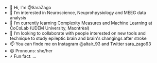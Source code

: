 - 👋 Hi, I’m @SaraZago
- 👀 I’m interested in Neuroscience, Neuprohpysiology and MEEG data analysis
- 🌱 I’m currently learning Complexity Measures and Machine Learning at CoCoLab (UDEM University, Maontrèal)
- 💞️ I’m looking to collaborate with people interested on new tools and technique to study epileptic brain and brain's changings after stroke
- 📫 You can finde me on Instagram @altair_93 and Twitter sara_zago93
- 😄 Pronouns: she/her
- ⚡ Fun fact: ...

<!---
SaraZago/SaraZago is a ✨ special ✨ repository because its `README.md` (this file) appears on your GitHub profile.
You can click the Preview link to take a look at your changes.
--->
